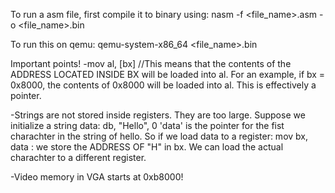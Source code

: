 To run a asm file, first compile it to binary using:
nasm -f <file_name>.asm -o <file_name>.bin

To run this on qemu:
qemu-system-x86_64 <file_name>.bin


Important points!
-mov al, [bx]  //This means that the contents of the ADDRESS LOCATED INSIDE BX will be loaded into al. 
                For an example, if bx = 0x8000, the contents of 0x8000 will be loaded into al.
                This is effectively a pointer.

-Strings are not stored inside registers. They are too large. 
 Suppose we initialize a string
 data: db, "Hello", 0
 'data' is the pointer for the fist charachter in the string of hello.
 So if we load data to a register: mov bx, data : we store the ADDRESS OF "H" in bx. 
 We can load the actual charachter to a different register.

-Video memory in VGA starts at 0xb8000!